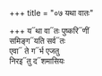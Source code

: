 +++
title = "०७ यथा वातः"

+++
य᳓था वा᳓तः पुष्करि᳓णीं  
समिङ्ग᳓यति सर्व᳓तः  
एवा᳓ ते ग᳓र्भ एजतु  
निरइ᳓तु द᳓शमासियः